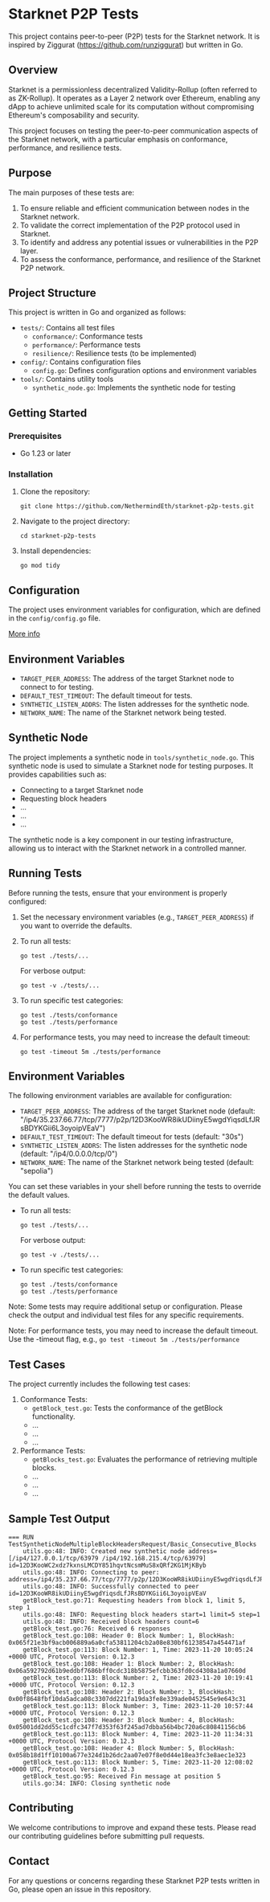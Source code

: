 # Starknet P2P Tests

This project contains peer-to-peer (P2P) tests for the Starknet network. It is inspired by Ziggurat (https://github.com/runziggurat) but written in Go.

## Overview

Starknet is a permissionless decentralized Validity-Rollup (often referred to as ZK-Rollup). It operates as a Layer 2 network over Ethereum, enabling any dApp to achieve unlimited scale for its computation without compromising Ethereum's composability and security.

This project focuses on testing the peer-to-peer communication aspects of the Starknet network, with a particular emphasis on conformance, performance, and resilience tests.

## Purpose

The main purposes of these tests are:

1. To ensure reliable and efficient communication between nodes in the Starknet network.
2. To validate the correct implementation of the P2P protocol used in Starknet.
3. To identify and address any potential issues or vulnerabilities in the P2P layer.
4. To assess the conformance, performance, and resilience of the Starknet P2P network.

## Project Structure

This project is written in Go and organized as follows:

- `tests/`: Contains all test files
  - `conformance/`: Conformance tests
  - `performance/`: Performance tests
  - `resilience/`: Resilience tests (to be implemented)
- `config/`: Contains configuration files
  - `config.go`: Defines configuration options and environment variables
- `tools/`: Contains utility tools
  - `synthetic_node.go`: Implements the synthetic node for testing

## Getting Started

### Prerequisites

- Go 1.23 or later

### Installation

1. Clone the repository:
   ```
   git clone https://github.com/NethermindEth/starknet-p2p-tests.git
   ```

2. Navigate to the project directory:
   ```
   cd starknet-p2p-tests
   ```

3. Install dependencies:
   ```
   go mod tidy
   ```

## Configuration

The project uses environment variables for configuration, which are defined in the `config/config.go` file. 

[More info](#environment-variables)

## Environment Variables

- `TARGET_PEER_ADDRESS`: The address of the target Starknet node to connect to for testing.
- `DEFAULT_TEST_TIMEOUT`: The default timeout for tests.
- `SYNTHETIC_LISTEN_ADDRS`: The listen addresses for the synthetic node.
- `NETWORK_NAME`: The name of the Starknet network being tested.

## Synthetic Node

The project implements a synthetic node in `tools/synthetic_node.go`. This synthetic node is used to simulate a Starknet node for testing purposes. It provides capabilities such as:

- Connecting to a target Starknet node
- Requesting block headers
- ...
- ...
- ...

The synthetic node is a key component in our testing infrastructure, allowing us to interact with the Starknet network in a controlled manner.

## Running Tests

Before running the tests, ensure that your environment is properly configured:

1. Set the necessary environment variables (e.g., `TARGET_PEER_ADDRESS`) if you want to override the defaults.

2. To run all tests:
   ```
   go test ./tests/...
   ```
   For verbose output:
   ```
   go test -v ./tests/...
   ```

3. To run specific test categories:
   ```
   go test ./tests/conformance
   go test ./tests/performance
   ```

4. For performance tests, you may need to increase the default timeout:
   ```
   go test -timeout 5m ./tests/performance
   ```
   
## Environment Variables

The following environment variables are available for configuration:

- `TARGET_PEER_ADDRESS`: The address of the target Starknet node (default: "/ip4/35.237.66.77/tcp/7777/p2p/12D3KooWR8ikUDiinyE5wgdYiqsdLfJRsBDYKGii6L3oyoipVEaV")
- `DEFAULT_TEST_TIMEOUT`: The default timeout for tests (default: "30s")
- `SYNTHETIC_LISTEN_ADDRS`: The listen addresses for the synthetic node (default: "/ip4/0.0.0.0/tcp/0")
- `NETWORK_NAME`: The name of the Starknet network being tested (default: "sepolia")

You can set these variables in your shell before running the tests to override the default values.

- To run all tests:
  ```
  go test ./tests/...
  ```
  For verbose output:
  ```
  go test -v ./tests/...
  ```

- To run specific test categories:
  ```
  go test ./tests/conformance
  go test ./tests/performance
  ```

Note: Some tests may require additional setup or configuration. Please check the output and individual test files for any specific requirements.

Note: For performance tests, you may need to increase the default timeout. Use the -timeout flag, e.g., `go test -timeout 5m ./tests/performance`

## Test Cases

The project currently includes the following test cases:

1. Conformance Tests:
   - `getBlock_test.go`: Tests the conformance of the getBlock functionality.
   - ...
   - ...
   - ...
2. Performance Tests:
   - `getBlocks_test.go`: Evaluates the performance of retrieving multiple blocks.
   - ...
   - ...
   - ...

## Sample Test Output

```
=== RUN   TestSyntheticNodeMultipleBlockHeadersRequest/Basic_Consecutive_Blocks
    utils.go:48: INFO: Created new synthetic node address=[/ip4/127.0.0.1/tcp/63979 /ip4/192.168.215.4/tcp/63979] id=12D3KooWC2xdz7kxnsLMCDY851hqvtNcsmMuS8xQRf2KG1MjKByb
    utils.go:48: INFO: Connecting to peer:  address=/ip4/35.237.66.77/tcp/7777/p2p/12D3KooWR8ikUDiinyE5wgdYiqsdLfJRsBDYKGii6L3oyoipVEaV
    utils.go:48: INFO: Successfully connected to peer id=12D3KooWR8ikUDiinyE5wgdYiqsdLfJRsBDYKGii6L3oyoipVEaV
    getBlock_test.go:71: Requesting headers from block 1, limit 5, step 1
    utils.go:48: INFO: Requesting block headers start=1 limit=5 step=1
    utils.go:48: INFO: Received block headers count=6
    getBlock_test.go:76: Received 6 responses
    getBlock_test.go:108: Header 0: Block Number: 1, BlockHash: 0x065f21e3bf9acb006889a6a0cfa53811204cb2a08e830bf61238547a454471af     
    getBlock_test.go:113: Block Number: 1, Time: 2023-11-20 10:05:24 +0000 UTC, Protocol Version: 0.12.3
    getBlock_test.go:108: Header 1: Block Number: 2, BlockHash: 0x06a592792d61b9eddbf7686bff0cdc318b5875efcbb363fd0cd4308a1a07660d     
    getBlock_test.go:113: Block Number: 2, Time: 2023-11-20 10:19:41 +0000 UTC, Protocol Version: 0.12.3
    getBlock_test.go:108: Header 2: Block Number: 3, BlockHash: 0x00f8648fbf10da5adca08c3307dd221fa19da3fe8e339ade0452545e9e643c31     
    getBlock_test.go:113: Block Number: 3, Time: 2023-11-20 10:57:44 +0000 UTC, Protocol Version: 0.12.3
    getBlock_test.go:108: Header 3: Block Number: 4, BlockHash: 0x05001dd2dd55c1cdfc347f7d353f63f245ad7dbba56b4bc720a6c80841156cb6     
    getBlock_test.go:113: Block Number: 4, Time: 2023-11-20 11:34:31 +0000 UTC, Protocol Version: 0.12.3
    getBlock_test.go:108: Header 4: Block Number: 5, BlockHash: 0x058b18d1ff10100a677e324d1b26dc2aa07e07f8e0d44e18ea3fc3e8aec1e323     
    getBlock_test.go:113: Block Number: 5, Time: 2023-11-20 12:08:02 +0000 UTC, Protocol Version: 0.12.3
    getBlock_test.go:95: Received Fin message at position 5
    utils.go:34: INFO: Closing synthetic node
```
## Contributing

We welcome contributions to improve and expand these tests. Please read our contributing guidelines before submitting pull requests.



## Contact

For any questions or concerns regarding these Starknet P2P tests written in Go, please open an issue in this repository.